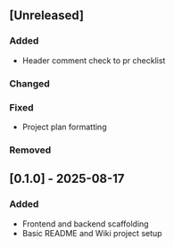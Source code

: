 ## [Unreleased]
### Added

- Header comment check to pr checklist

### Changed

### Fixed
- Project plan formatting

### Removed

## [0.1.0] - 2025-08-17
### Added
- Frontend and backend scaffolding
- Basic README and Wiki project setup